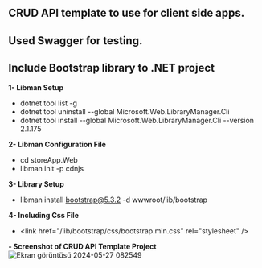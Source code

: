 
## CRUD API template to use for client side apps.
## Used Swagger for testing.

## Include Bootstrap library to .NET project

 **1- Libman Setup**

- dotnet tool list -g
- dotnet tool uninstall --global Microsoft.Web.LibraryManager.Cli
- dotnet tool install --global Microsoft.Web.LibraryManager.Cli --version 2.1.175

**2- Libman Configuration File**
- cd storeApp.Web
- libman init -p cdnjs

**3- Library Setup**
- libman install bootstrap@5.3.2 -d wwwroot/lib/bootstrap

**4- Including Css File**
-  \<link  href="/lib/bootstrap/css/bootstrap.min.css"  rel="stylesheet"  />

**- Screenshot of CRUD API Template Project**
![Ekran görüntüsü 2024-05-27 082549](https://github.com/yigitalpkaynak/clientAppsForProductsAPI/assets/71692297/6fbcb5f6-8585-423c-8d85-0dfa18580cf7)
